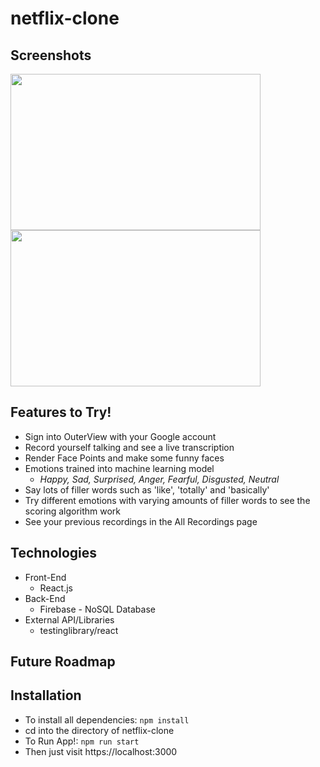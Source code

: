 # netflix-clone

## Screenshots
<img src="https://user-images.githubusercontent.com/66042550/142274977-7e22fd3a-a485-4187-8949-208dbdaeae47.png" width="400" height="250"> <img src="https://user-images.githubusercontent.com/66042550/142275354-a732f83c-cef6-473e-9412-7e7626f6cbc2.png" width="400" height="250"> 



## Features to Try!

- Sign into OuterView with your Google account
- Record yourself talking and see a live transcription
- Render Face Points and make some funny faces
- Emotions trained into machine learning model
  - _Happy, Sad, Surprised, Anger, Fearful, Disgusted, Neutral_
- Say lots of filler words such as 'like', 'totally' and 'basically'
- Try different emotions with varying amounts of filler words to see the scoring algorithm work
- See your previous recordings in the All Recordings page

## Technologies

- Front-End
  - React.js
- Back-End
  - Firebase - NoSQL Database
- External API/Libraries
  - testinglibrary/react
   
## Future Roadmap



## Installation

- To install all dependencies: `npm install`
- cd into the directory of netflix-clone
- To Run App!: `npm run start`
- Then just visit https://localhost:3000

